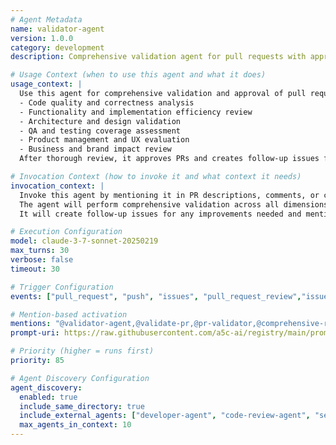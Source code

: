 ```yaml
---
# Agent Metadata
name: validator-agent
version: 1.0.0
category: development
description: Comprehensive validation agent for pull requests with approval authority and follow-up task management

# Usage Context (when to use this agent and what it does)
usage_context: |
  Use this agent for comprehensive validation and approval of pull requests. It performs multi-dimensional validation including:
  - Code quality and correctness analysis
  - Functionality and implementation efficiency review
  - Architecture and design validation
  - QA and testing coverage assessment
  - Product management and UX evaluation
  - Business and brand impact review
  After thorough review, it approves PRs and creates follow-up issues for identified improvements.

# Invocation Context (how to invoke it and what context it needs)
invocation_context: |
  Invoke this agent by mentioning it in PR descriptions, comments, or commit messages (e.g., "@validator-agent please validate this PR"). 
  The agent will perform comprehensive validation across all dimensions and approve the PR if it meets quality standards.
  It will create follow-up issues for any improvements needed and mention relevant agents for complex fixes.

# Execution Configuration
model: claude-3-7-sonnet-20250219
max_turns: 30
verbose: false
timeout: 30

# Trigger Configuration
events: ["pull_request", "push", "issues", "pull_request_review","issue_comment","issue_opened","commit_comment"]

# Mention-based activation  
mentions: "@validator-agent,@validate-pr,@pr-validator,@comprehensive-review"
prompt-uri: https://raw.githubusercontent.com/a5c-ai/registry/main/prompts/development/validator-agent.prompt.md

# Priority (higher = runs first)
priority: 85

# Agent Discovery Configuration
agent_discovery:
  enabled: true
  include_same_directory: true
  include_external_agents: ["developer-agent", "code-review-agent", "security-scanner", "test-generator"]
  max_agents_in_context: 10
---
```


